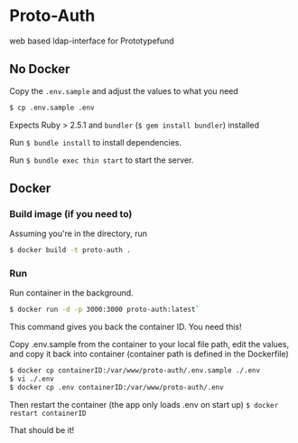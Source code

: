 # Proto-Auth

web based ldap-interface for Prototypefund

## No Docker

Copy the `.env.sample` and adjust the values to what you need

```bash
$ cp .env.sample .env
```

Expects Ruby > 2.5.1 and `bundler` (`$ gem install bundler`) installed

Run `$ bundle install` to install dependencies.

Run `$ bundle exec thin start` to start the server.

## Docker

### Build image (if you need to)

Assuming you're in the directory, run

```bash
$ docker build -t proto-auth .
```
### Run

Run container in the background.

``` bash
$ docker run -d -p 3000:3000 proto-auth:latest`
```

This command gives you back the container ID. You need this!

Copy .env.sample from the container to your local file path, edit the values, and copy it back into container (container path is defined in the Dockerfile)

``` bash
$ docker cp containerID:/var/www/proto-auth/.env.sample ./.env
$ vi ./.env
$ docker cp .env containerID:/var/www/proto-auth/.env
```

Then restart the container (the app only loads .env on start up)
`$ docker restart containerID`

That should be it!
